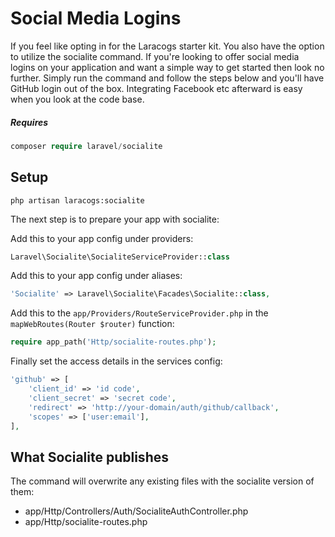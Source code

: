 # Social Media Logins

If you feel like opting in for the Laracogs starter kit. You also have the option to utilize the socialite command. If you're looking to offer social media logins on your application and want a simple way to get started then look no further. Simply run the command and follow the steps below and you'll have GitHub login out of the box. Integrating Facebook etc afterward is easy when you look at the code base.

##### Requires
```php
composer require laravel/socialite
```

## Setup
```
php artisan laracogs:socialite
```

The next step is to prepare your app with socialite:

Add this to your app config under providers:
```php
Laravel\Socialite\SocialiteServiceProvider::class
```

Add this to your app config under aliases:
```php
'Socialite' => Laravel\Socialite\Facades\Socialite::class,
```

Add this to the `app/Providers/RouteServiceProvider.php` in the `mapWebRoutes(Router $router)` function:
```php
require app_path('Http/socialite-routes.php');
```

Finally set the access details in the services config:
```php
'github' => [
    'client_id' => 'id code',
    'client_secret' => 'secret code',
    'redirect' => 'http://your-domain/auth/github/callback',
    'scopes' => ['user:email'],
],
```

## What Socialite publishes
The command will overwrite any existing files with the socialite version of them:

* app/Http/Controllers/Auth/SocialiteAuthController.php
* app/Http/socialite-routes.php

